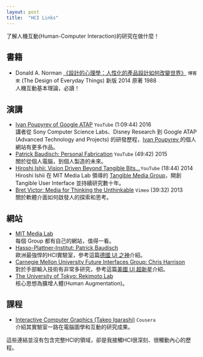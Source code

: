 ```yaml
---
layout: post
title:  "HCI Links"
---
```


了解人機互動(Human-Computer Interaction)的研究在做什麼！

## 書籍

* Donald A. Norman [《設計的心理學：人性化的產品設計如何改變世界》](http://www.books.com.tw/products/0010643797) `博客來` (The Design of Everyday Things) 新版 2014 原著 1988  
人機互動基本理論，必讀！

## 演講

* [Ivan Poupyrev of Google ATAP](https://www.youtube.com/watch?v=mlKCPCgq8mo) `YouTube` (1:09:44) 2016  
講者從 Sony Computer Science Labs、Disney Research 到 Google ATAP (Advanced Technology and Projects) 的研發歷程，[Ivan Poupyrev ](http://www.ivanpoupyrev.com/projects/index.php) 的個人網站有更多作品。
* [Patrick Baudisch: Personal Fabrication](https://www.youtube.com/watch?v=VTKTCAjWa2I) `YouTube` (49:42) 2015  
關於從個人電腦，到個人製造的未來。
* [Hiroshi Ishii: Vision Driven Beyond Tangible Bits…](https://www.youtube.com/watch?v=wm5WCScGKxsi) `YouTube` (18:44) 2014  
Hiroshi Ishii 在 MIT Media Lab 領導的 [Tangible Media Group](http://tangible.media.mit.edu/)，開創 Tangible User Interface 並持續研究數十年。
* [Bret Victor: Media for Thinking the Unthinkable](https://vimeo.com/67076984) `Vimeo` (39:32) 2013  
關於軟體介面如何啟發人的探索和思考。

## 網站

* [MIT Media Lab](https://www.media.mit.edu/research/groups-projects)  
每個 Group 都有自己的網站，值得一看。
* [Hasso-Plattner-Institut: Patrick Baudisch](https://hpi.de/baudisch/projects.html)  
歐洲最強悍的HCI實驗室，參考這篇[德國 UI 之神](http://mmdays.com/2011/01/10/patrick-baudisch-%E5%BE%B7%E5%9C%8B-ui-%E4%B9%8B%E7%A5%9E/)介紹。
* [Carnegie Mellon University Future Interfaces Group: Chris Harrison](http://www.chrisharrison.net/index.php/Research/Welcome)  
對於手部輸入技術有非常多研究，參考這篇[美國 UI 超新星](http://mmdays.com/2011/12/12/chris-harrison/)介紹。
* [The University of Tokyo: Rekimoto Lab](https://lab.rekimoto.org/)  
核心思想為擴增人體(Human Augmentation)。

## 課程

* [Interactive Computer Graphics (Takeo Igarashi)](https://www.coursera.org/learn/interactive-computer-graphics/) `Cousera`  
介紹其實驗室一路在電腦圖學和互動的研究成果。

這些連結並沒有包含完整HCI的領域，卻是我接觸HCI很深刻、很觸動內心的歷程。
